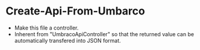 # Create-Api-From-Umbarco
- Make this file a controller.
- Inherent from "UmbracoApiController" so that the returned value can be automatically transfered into JSON format.